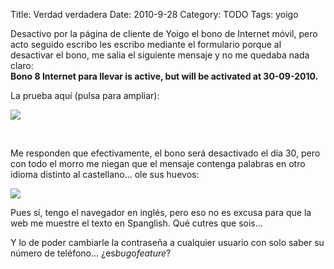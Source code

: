 Title: Verdad verdadera
Date: 2010-9-28
Category: TODO
Tags: yoigo

Desactivo por la página de cliente de Yoigo el bono de Internet móvil, pero acto seguido escribo les escribo mediante el formulario porque
al desactivar el bono, me salia el siguiente mensaje y no me quedaba nada claro:\
 **Bono 8 Internet para llevar is active, but will be activated at 30-09-2010.**

La prueba aquí (pulsa para ampliar):

[![](http://www.lainconscienciadepablo.net/sites/default/files/pictures/yoigo_bono1.gif)](http://www.lainconscienciadepablo.net/sites/default/files/pictures/yoigo_bono1.gif)

 

Me responden que efectivamente, el bono será desactivado el día 30, pero con todo el morro me niegan que el mensaje contenga palabras en
otro idioma distinto al castellano... ole sus huevos:

[![](http://www.lainconscienciadepablo.net/sites/default/files/pictures/yoigo_bono2.gif)](http://www.lainconscienciadepablo.net/sites/default/files/pictures/yoigo_bono2.gif)

Pues sí, tengo el navegador en inglés, pero eso no es excusa para que la web me muestre el texto en Spanglish. Qué cutres que sois...

Y lo de poder cambiarle la contraseña a cualquier usuario con solo saber su número de teléfono... ¿es*bug*o*feature*?
